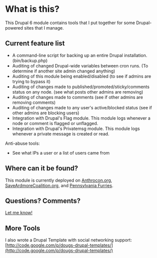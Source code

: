 
What is this?
=============

This Drupal 6 module contains tools that I put together for some Drupal-powered sites that I manage.

Current feature list
--------------------

- A command-line script for backing up an entire Drupal installation. (bin/backup.php)
- Auditing of changed Drupal-wide variables between cron runs. (To determine if another site admin changed anything)
- Auditing of this module being enabled/disabled (to see if admins are trying to bypass it)
- Auditing of changes made to published/promoted/sticky/comments status on any node. (see what posts other admins are removing)
- Auditing of changes made to comments (see if other admins are removing comments)
- Auditing of changes made to any user's active/blocked status (see if other admins are blocking users)
- Integration with Drupal's Flag module. This module logs whenever a node or comment is flagged or unflagged.
- Integration with Drupal's Privatemsg module. This module logs whenever a private message is created or read.

Anti-abuse tools:
- See what IPs a user or a list of users came from


Where can it be found?
----------------------
This module is currently deployed on [Anthrocon.org](http://www.anthrocon.org/), 
[SaveArdmoreCoalition.org](http://www.saveardmorecoalition.org/), and 
[Pennsylvania Furries](http://www.pa-furry.org/).

Questions? Comments?
--------------------
[Let me know!](http://www.dmuth.org/contact)

More Tools
----------
I also wrote a Drupal Template with social networking support: 
[http://code.google.com/p/dougs-drupal-templates/](http://code.google.com/p/dougs-drupal-templates/)


